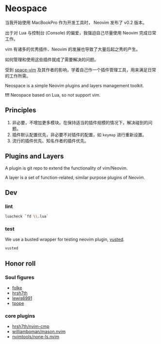 # Neospace

当我开始使用 MacBookPro 作为开发工具时， Neovim 发布了 v0.2 版本。

出于对 Lua 与控制台 (Console) 的偏爱，我强迫自己尽量使用 Neovim 完成日常工作。

vim 有诸多的优秀插件、Neovim 的发展也导致了大量后起之秀的产生。

如何管理和使用这些插件就成了需要解决的问题。

受到 [space-vim](https://github.com/liuchengxu/space-vim) 及其作者的影响，学着自己作一个插件管理工具，用来满足日常的工作所需。

Neospace is a simple Neovim plugins and layers management toolkit.

**!!!** Neospace based on Lua, so not support vim.

## Principles

1. 非必要，不增加更多模块。在保持适当的插件规模的情况下，解决碰到的问题。
2. 插件默认配置优先，非必要不对插件的配置，如 `keymap` 进行重新设置。
3. 流行的插件优先、知名作者的插件优先。

## Plugins and Layers

A plugin is git repo to extend the functionality of vim/Neovim.

A layer is a set of function-related, similar purpose plugins of Neovim.

## Dev

### lint

```sh
luacheck `fd \\.lua`
```

### test

We use a busted wrapper for testing neovim plugin, [vusted](https://github.com/notomo/vusted).

```sh
vusted
```

## Honor roll

### Soul figures

* [folke](https://github.com/folke)
* [hrsh7th](https://github.com/hrsh7th)
* [lewis6991](https://github.com/lewis6991)
* [tpope](https://github.com/tpope)

### core plugins

* [hrsh7th/nvim-cmp](https://github.com/hrsh7th/nvim-cmp)
* [williamboman/mason.nvim](https://github.com/williamboman/mason.nvim)
* [nvimtools/none-ls.nvim](https://github.com/nvimtools/none-ls.nvim)
